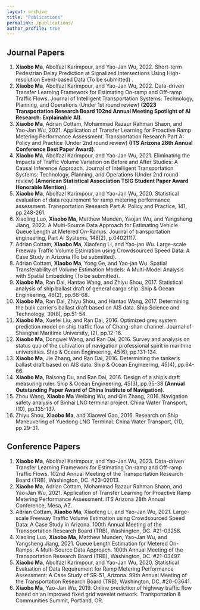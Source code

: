 ```yaml
---
layout: archive
title: "Publications"
permalink: /publications/
author_profile: true
---
```



## Journal Papers

1.	**Xiaobo Ma**, Abolfazl Karimpour, and Yao-Jan Wu, 2022. Short-term Pedestrian Delay Prediction at Signalized Intersections
Using High-resolution Event-based Data (To be submitted) .
2.	**Xiaobo Ma**, Abolfazl Karimpour, and Yao-Jan Wu, 2022. Data-driven Transfer Learning Framework for Estimating On-ramp and Off-ramp Traffic Flows. Journal of Intelligent Transportation Systems: Technology, Planning, and Operations (Under 1st round review) **(2023 Transportation Research Board 102nd Annual Meeting Spotlight of AI Research: Explainable AI)**.
3.	**Xiaobo Ma**, Adrian Cottam, Mohammad Razaur Rahman Shaon, and Yao-Jan Wu, 2021. Application of Transfer Learning for Proactive Ramp Metering Performance Assessment. Transportation Research Part A:  Policy and Practice (Under 2nd round review) **(ITS Arizona 28th Annual Conference Best Paper Award)**.
4.	**Xiaobo Ma**, Abolfazl Karimpour, and Yao-Jan Wu, 2021.  Eliminating the Impacts of Traffic Volume Variation on Before and After Studies: A Causal Inference Approach. Journal of Intelligent Transportation Systems: Technology, Planning, and Operations (Under 2nd round review) **(American Statistical Association TSIG Student Paper Award Honorable Mention)**.
5.	**Xiaobo Ma**, Abolfazl Karimpour, and Yao-Jan Wu, 2020. Statistical evaluation of data requirement for ramp metering performance assessment. Transportation Research Part A: Policy and Practice, 141, pp.248-261.
6.	Xiaoling Luo, **Xiaobo Ma**, Matthew Munden, Yaojan Wu, and Yangsheng Jiang, 2022. A Multi-Source Data Approach for Estimating Vehicle Queue Length at Metered On-Ramps. Journal of transportation engineering, Part A: Systems, 148(2), p.04021117.
7.	Adrian Cottam, **Xiaobo Ma**, Xiaofeng Li, and Yao-jan Wu. Large-scale Freeway Traffic Volume Estimation using Crowdsourced Speed Data: A Case Study in Arizona (To be submitted).
8.	Adrian Cottam, **Xiaobo Ma**, Yong Ge, and Yao-jan Wu. Spatial Transferability of Volume Estimation Models: A Multi-Model Analysis with Spatial Embedding (To be submitted).
9.	**Xiaobo Ma**, Ran Dai, Hantao Wang, and Zhiyu Shou, 2017. Statistical analysis of ship ballast draft of general cargo ship. Ship & Ocean Engineering, 46(2), pp.66-68. 
10.	**Xiaobo Ma**, Ran Dai, Zhiyu Shou, and Hantao Wang, 2017. Determining the bulk carrier’s ballast draft based on AIS data. Ship Science and Technology, 39(8), pp.51-54.
11.	**Xiaobo Ma**, Xuefei Liu, and Ran Dai, 2016. Optimized grey system prediction model on ship traffic flow of Chang-shan channel. Journal of Shanghai Maritime University, (2), pp.12-16.
12.	**Xiaobo Ma**, Dongwei Wang, and Ran Dai, 2016. Survey and analysis on status quo of the cultivation of navigation professional spirit in maritime universities. Ship & Ocean Engineering, 45(6), pp.131-134.
13.	**Xiaobo Ma**, Jie Zhang, and Ran Dai, 2016. Determining the tanker’s ballast draft based on AIS data. Ship & Ocean Engineering, 45(4), pp.64-66.
14.	**Xiaobo Ma**, Baisong Du, and Ran Dai, 2016. Design of a ship’s draft measuring ruler. Ship & Ocean Engineering, 45(3), pp.35-38 **(Annual Outstanding Paper Award of China Institute of Navigation)**.
15.	Zhou Wang, **Xiaobo Ma** Weibing Wu, and Qin Zhang, 2016. Navigation safety analysis of Binhai LNG terminal project. China Water Transport, (10), pp.135-137.
16.	Zhiyu Shou, **Xiaobo Ma**, and Xiaowei Gao, 2016. Research on Ship Maneuvering of Yuedong LNG Terminal. China Water Transport, (11), pp.29-31.

## Conference Papers

1.	**Xiaobo Ma**, Abolfazl Karimpour, and Yao-Jan Wu, 2023. Data-driven Transfer Learning Framework for Estimating On-ramp and Off-ramp Traffic Flows. 102nd Annual Meeting of the Transportation Research Board (TRB), Washington, DC. #23-02013.
2.	**Xiaobo Ma**, Adrian Cottam,  Mohammad Razaur Rahman Shaon, and Yao-Jan Wu, 2021. Application of Transfer Learning for Proactive Ramp Metering Performance Assessment. ITS Arizona 28th Annual Conference, Mesa, AZ.
3.	Adrian Cottam, **Xiaobo Ma**, Xiaofeng Li, and Yao-Jan Wu, 2021. Large-scale Freeway Traffic Volume Estimation using Crowdsourced Speed Data: A Case Study in Arizona. 100th Annual Meeting of the Transportation Research Board (TRB), Washington, DC. #21-03258.
4.	Xiaoling Luo, **Xiaobo Ma**, Matthew Munden, Yao-Jan Wu, and Yangsheng Jiang, 2021. Queue Length Estimation for Metered On-Ramps: A Multi-Source Data Approach. 100th Annual Meeting of the Transportation Research Board (TRB), Washington, DC. #21-03497.
5.	**Xiaobo Ma**, Abolfazl Karimpour, and Yao-Jan Wu, 2020. Statistical Evaluation of Data Requirement for Ramp Metering Performance Assessment: A Case Study of SR-51, Arizona. 99th Annual Meeting of the Transportation Research Board (TRB), Washington, DC. #20-03641.
6.	**Xiaobo Ma**, Yao-Jan Wu, 2019. Online prediction of highway traffic flow based on  an improved fixed grid wavelet network. Transportation & Communities Summit, Portland, OR.
